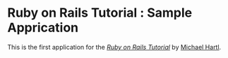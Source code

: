 # Ruby on Rails Tutorial : Sample Apprication

This is the first application for the [*Ruby on Rails Tutorial*](http://railstutorial.jp/) by [Michael Hartl](http://michaelhartl.com).
